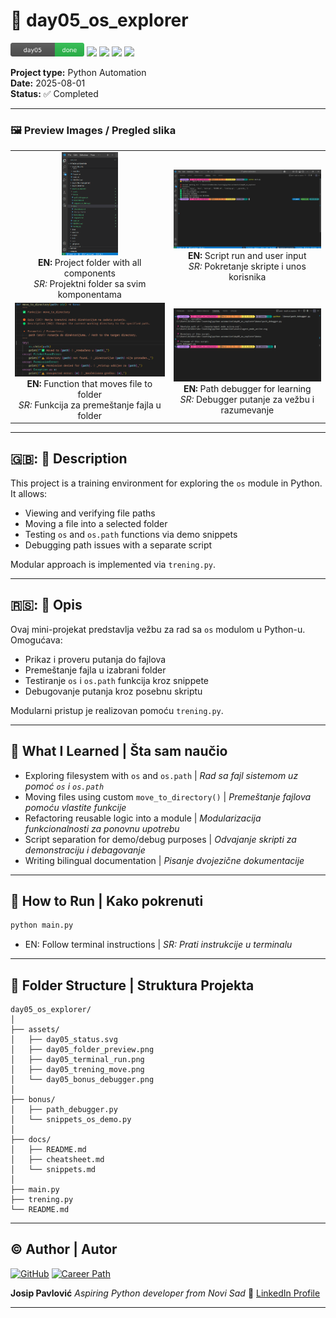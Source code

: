 # 📂 day05_os_explorer

<p align="left">
  <img src="./assets/day05_status.svg" height="22" alt="day05 status badge">
  <img src="https://img.shields.io/badge/status-done-brightgreen" height="22">
  <img src="https://img.shields.io/badge/profile-Josip%20Pavlović-blueviolet" height="22">
  <img src="https://img.shields.io/badge/track-python--automation-yellow" height="22">
  <img src="https://img.shields.io/badge/notes-documented-blue" height="22">
</p>

**Project type:** Python Automation  
**Date:** 2025-08-01  
**Status:** ✅ Completed

---

### 🖼️ Preview Images / Pregled slika

<table align="center">
  <tr>
    <td align="center">
      <img src="./assets/day05_folder_preview.png" width="90"/><br/>
      <strong>EN:</strong> Project folder with all components<br/>
      <em>SR:</em> Projektni folder sa svim komponentama
    </td>
    <td align="center">
      <img src="./assets/day05_terminal_run.png" width="300"/><br/>
      <strong>EN:</strong> Script run and user input<br/>
      <em>SR:</em> Pokretanje skripte i unos korisnika
    </td>
  </tr>
  <tr>
    <td align="center">
      <img src="./assets/day05_trening_move.png" width="300"/><br/>
      <strong>EN:</strong> Function that moves file to folder<br/>
      <em>SR:</em> Funkcija za premeštanje fajla u folder
    </td>
    <td align="center">
      <img src="./assets/day05_bonus_debugger.png" width="300"/><br/>
      <strong>EN:</strong> Path debugger for learning<br/>
      <em>SR:</em> Debugger putanje za vežbu i razumevanje
    </td>
  </tr>
</table>

---

## 🇬🇧: 📌 Description

This project is a training environment for exploring the `os` module in Python.  
It allows:

- Viewing and verifying file paths
- Moving a file into a selected folder
- Testing `os` and `os.path` functions via demo snippets
- Debugging path issues with a separate script

Modular approach is implemented via `trening.py`.

---

## 🇷🇸: 📌 Opis

Ovaj mini-projekat predstavlja vežbu za rad sa `os` modulom u Python-u.  
Omogućava:

- Prikaz i proveru putanja do fajlova
- Premeštanje fajla u izabrani folder
- Testiranje `os` i `os.path` funkcija kroz snippete
- Debugovanje putanja kroz posebnu skriptu

Modularni pristup je realizovan pomoću `trening.py`.

---

## 🧠 What I Learned | Šta sam naučio

- Exploring filesystem with `os` and `os.path` | _Rad sa fajl sistemom uz pomoć `os` i `os.path`_
- Moving files using custom `move_to_directory()` | _Premeštanje fajlova pomoću vlastite funkcije_
- Refactoring reusable logic into a module | _Modularizacija funkcionalnosti za ponovnu upotrebu_
- Script separation for demo/debug purposes | _Odvajanje skripti za demonstraciju i debagovanje_
- Writing bilingual documentation | _Pisanje dvojezične dokumentacije_

---

## 🚀 How to Run | Kako pokrenuti

```bash
python main.py
```

- EN: Follow terminal instructions | _SR: Prati instrukcije u terminalu_

---

## 📁 Folder Structure | Struktura Projekta

```
day05_os_explorer/
│
├── assets/
│   ├── day05_status.svg
│   ├── day05_folder_preview.png
│   ├── day05_terminal_run.png
│   ├── day05_trening_move.png
│   └── day05_bonus_debugger.png
│
├── bonus/
│   ├── path_debugger.py
│   └── snippets_os_demo.py
│
├── docs/
│   ├── README.md
│   ├── cheatsheet.md
│   └── snippets.md
│
├── main.py
├── trening.py
└── README.md
```

---

## ©️ Author | Autor

[![GitHub](https://img.shields.io/badge/GitHub-Jole85-blue?logo=github)](https://github.com/Jole85)
[![Career Path](https://img.shields.io/badge/Learning%20Path-Python%20Automation-green)](https://github.com/Jole85/python-automation)

**Josip Pavlović**
_Aspiring Python developer from Novi Sad_
🔗 [LinkedIn Profile](https://www.linkedin.com/in/josip-p-151951338/)

---
